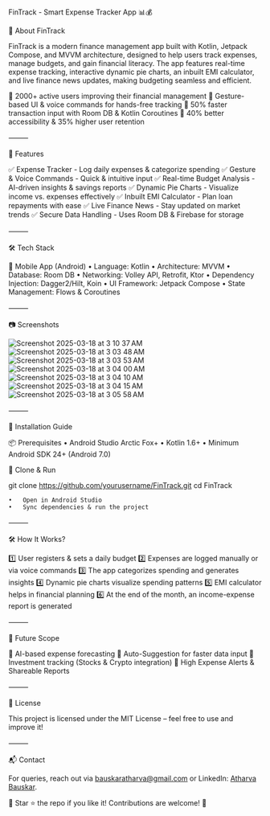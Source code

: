 FinTrack - Smart Expense Tracker App 📊💰

📌 About FinTrack

FinTrack is a modern finance management app built with Kotlin, Jetpack Compose, and MVVM architecture, designed to help users track expenses, manage budgets, and gain financial literacy. The app features real-time expense tracking, interactive dynamic pie charts, an inbuilt EMI calculator, and live finance news updates, making budgeting seamless and efficient.

🔹 2000+ active users improving their financial management
🔹 Gesture-based UI & voice commands for hands-free tracking
🔹 50% faster transaction input with Room DB & Kotlin Coroutines
🔹 40% better accessibility & 35% higher user retention

⸻

🚀 Features

✅ Expense Tracker - Log daily expenses & categorize spending
✅ Gesture & Voice Commands - Quick & intuitive input
✅ Real-time Budget Analysis - AI-driven insights & savings reports
✅ Dynamic Pie Charts - Visualize income vs. expenses effectively
✅ Inbuilt EMI Calculator - Plan loan repayments with ease
✅ Live Finance News - Stay updated on market trends
✅ Secure Data Handling - Uses Room DB & Firebase for storage

⸻

🛠️ Tech Stack

📱 Mobile App (Android)
	•	Language: Kotlin
	•	Architecture: MVVM
	•	Database: Room DB
	•	Networking: Volley API, Retrofit, Ktor
	•	Dependency Injection: Dagger2/Hilt, Koin
	•	UI Framework: Jetpack Compose
	•	State Management: Flows & Coroutines

⸻

📷 Screenshots


![Screenshot 2025-03-18 at 3 10 37 AM](https://github.com/user-attachments/assets/f5e07bfa-b7c9-4f4a-bc6d-d70aa02b6a0a)
![Screenshot 2025-03-18 at 3 03 48 AM](https://github.com/user-attachments/assets/dc261eb2-6cbd-4645-bf77-c269808592f6)
![Screenshot 2025-03-18 at 3 03 53 AM](https://github.com/user-attachments/assets/69f73a9b-32bb-4994-b8a8-df93257bd88a)
![Screenshot 2025-03-18 at 3 04 00 AM](https://github.com/user-attachments/assets/db9a01cf-a68c-4fdd-ad68-5e52c806dc14)
![Screenshot 2025-03-18 at 3 04 10 AM](https://github.com/user-attachments/assets/4a1aea49-f130-452f-aae2-13be39fd1775)
![Screenshot 2025-03-18 at 3 04 15 AM](https://github.com/user-attachments/assets/6e8f580b-6f98-468c-9343-4670afef08e1)
![Screenshot 2025-03-18 at 3 05 58 AM](https://github.com/user-attachments/assets/1d04695e-805c-4d48-a55d-8f61604f5b99)






⸻

📑 Installation Guide

📦 Prerequisites
	•	Android Studio Arctic Fox+
	•	Kotlin 1.6+
	•	Minimum Android SDK 24+ (Android 7.0)

🚀 Clone & Run

git clone https://github.com/yourusername/FinTrack.git
cd FinTrack

	•	Open in Android Studio
	•	Sync dependencies & run the project

⸻

🛠️ How It Works?

1️⃣ User registers & sets a daily budget
2️⃣ Expenses are logged manually or via voice commands
3️⃣ The app categorizes spending and generates insights
4️⃣ Dynamic pie charts visualize spending patterns
5️⃣ EMI calculator helps in financial planning
6️⃣ At the end of the month, an income-expense report is generated

⸻

🔮 Future Scope

🚀 AI-based expense forecasting
🚀 Auto-Suggestion for faster data input
🚀 Investment tracking (Stocks & Crypto integration)
🚀 High Expense Alerts & Shareable Reports

⸻

📜 License

This project is licensed under the MIT License – feel free to use and improve it!

⸻


📬 Contact

For queries, reach out via bauskaratharva@gmail.com or LinkedIn: [Atharva Bauskar](https://www.linkedin.com/in/atharvabauskar/).

🎯 Star ⭐ the repo if you like it! Contributions are welcome! 🚀

